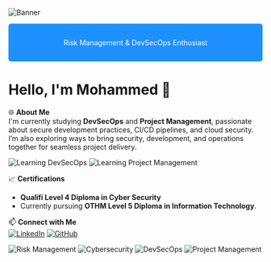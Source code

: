 ![Banner](https://via.placeholder.com/1000x150/1E90FF/FFFFFF?text=Welcome+to+My+GitHub+Profile)

<div style="background-color:#1E90FF; color:white; padding:15px; border-radius:5px;">
    <p align="center">Risk Management & DevSecOps Enthusiast</p>
</div>

# Hello, I'm Mohammed 👋

🌐 **About Me**  
I'm currently studying **DevSecOps** and **Project Management**, passionate about secure development practices, CI/CD pipelines, and cloud security. I’m also exploring ways to bring security, development, and operations together for seamless project delivery.

![Learning DevSecOps](https://img.shields.io/badge/Learning-DevSecOps-blue?style=for-the-badge)
![Learning Project Management](https://img.shields.io/badge/Learning-Project%20Management-blue?style=for-the-badge)

📈 **Certifications**  
- **Qualifi Level 4 Diploma in Cyber Security**  
- Currently pursuing **OTHM Level 5 Diploma in Information Technology**.

📫 **Connect with Me**  
[![LinkedIn](https://img.shields.io/badge/LinkedIn-0077B5?style=for-the-badge&logo=linkedin&logoColor=white)](https://www.linkedin.com/in/mohammed-ahmed-409bb6117)
[![GitHub](https://img.shields.io/badge/GitHub-181717?style=for-the-badge&logo=github&logoColor=white)](https://github.com/Mo7964)

![Risk Management](https://img.shields.io/badge/Risk%20Management%20Enthusiast-1E90FF?style=for-the-badge)
![Cybersecurity](https://img.shields.io/badge/Cybersecurity-1E90FF?style=for-the-badge&logo=shield&logoColor=white)
![DevSecOps](https://img.shields.io/badge/DevSecOps-1E90FF?style=for-the-badge&logo=docker&logoColor=white)
![Project Management](https://img.shields.io/badge/Project%20Management-1E90FF?style=for-the-badge&logo=trello&logoColor=white)
